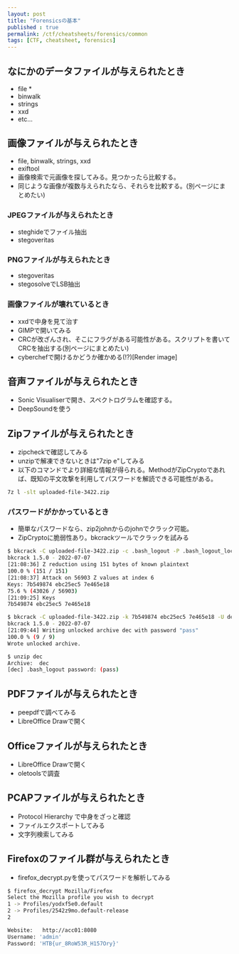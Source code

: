```yaml
---
layout: post
title: "Forensicsの基本"
published : true
permalink: /ctf/cheatsheets/forensics/common
tags: [CTF, cheatsheet, forensics]
---
```

## なにかのデータファイルが与えられたとき
- file *
- binwalk
- strings
- xxd
- etc...

## 画像ファイルが与えられたとき
- file, binwalk, strings, xxd
- exiftool
- 画像検索で元画像を探してみる。見つかったら比較する。
- 同じような画像が複数与えられたなら、それらを比較する。(別ページにまとめたい)

### JPEGファイルが与えられたとき
- steghideでファイル抽出
- stegoveritas

### PNGファイルが与えられたとき
- stegoveritas
- stegosolveでLSB抽出

### 画像ファイルが壊れているとき
- xxdで中身を見て治す
- GIMPで開いてみる
- CRCが改ざんされ、そこにフラグがある可能性がある。スクリプトを書いてCRCを抽出する(別ページにまとめたい)
- cyberchefで開けるかどうか確かめる(!?)[Render image]

## 音声ファイルが与えられたとき
- Sonic Visualiserで開き、スペクトログラムを確認する。
- DeepSoundを使う

## Zipファイルが与えられたとき
- zipcheckで確認してみる
- unzipで解凍できないときは"7zip e"してみる
- 以下のコマンドでより詳細な情報が得られる。MethodがZipCryptoであれば、既知の平文攻撃を利用してパスワードを解読できる可能性がある。
```sh
7z l -slt uploaded-file-3422.zip
```

### パスワードがかかっているとき
- 簡単なパスワードなら、zip2johnからのjohnでクラック可能。
- ZipCryptoに脆弱性あり。bkcrackツールでクラックを試みる

```sh
$ bkcrack -C uploaded-file-3422.zip -c .bash_logout -P .bash_logout_local.zip -p .bash_logout_local
bkcrack 1.5.0 - 2022-07-07
[21:08:36] Z reduction using 151 bytes of known plaintext
100.0 % (151 / 151)
[21:08:37] Attack on 56903 Z values at index 6
Keys: 7b549874 ebc25ec5 7e465e18
75.6 % (43026 / 56903)
[21:09:25] Keys
7b549874 ebc25ec5 7e465e18

$ bkcrack -C uploaded-file-3422.zip -k 7b549874 ebc25ec5 7e465e18 -U dec pass
bkcrack 1.5.0 - 2022-07-07
[21:09:44] Writing unlocked archive dec with password "pass"
100.0 % (9 / 9)
Wrote unlocked archive.

$ unzip dec
Archive:  dec
[dec] .bash_logout password: (pass)
```

## PDFファイルが与えられたとき
- peepdfで調べてみる
- LibreOffice Drawで開く

## Officeファイルが与えられたとき
- LibreOffice Drawで開く
- oletoolsで調査

## PCAPファイルが与えられたとき
- Protocol Hierarchy で中身をざっと確認
- ファイルエクスポートしてみる
- 文字列検索してみる

## Firefoxのファイル群が与えられたとき
- firefox_decrypt.pyを使ってパスワードを解析してみる

```sh
$ firefox_decrypt Mozilla/Firefox 
Select the Mozilla profile you wish to decrypt
1 -> Profiles/yodxf5e0.default
2 -> Profiles/2542z9mo.default-release
2

Website:   http://acc01:8080
Username: 'admin'
Password: 'HTB{ur_8RoW53R_H157Ory}'
```
